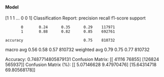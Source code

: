 #### Model
[1 1 1 ... 0 0 1]
Classification Report:
              precision    recall  f1-score   support

           0       0.24      0.35      0.29    117971
           1       0.88      0.82      0.85    692761

    accuracy                           0.75    810732
   macro avg       0.56      0.58      0.57    810732
weighted avg       0.79      0.75      0.77    810732

Accuracy: 0.7487714805879131
Confusion Matrix:
[[ 41116  76855]
 [126824 565937]]
Confusion Matrix (%):
[[ 5.07146628  9.47970476]
 [15.64314718 69.80568178]]

